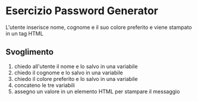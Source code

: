 Esercizio Password Generator
===
L'utente inserisce nome, cognome e il suo colore preferito e viene stampato in un tag HTML

## Svoglimento

1. chiedo all'utente il nome e lo salvo in una variabile
2. chiedo il cognome e lo salvo in una variabile
3. chiedo il colore preferito e lo salvo in una variabile
4. concateno le tre variabili
5. assegno un valore in un elemento HTML per stampare il messaggio
